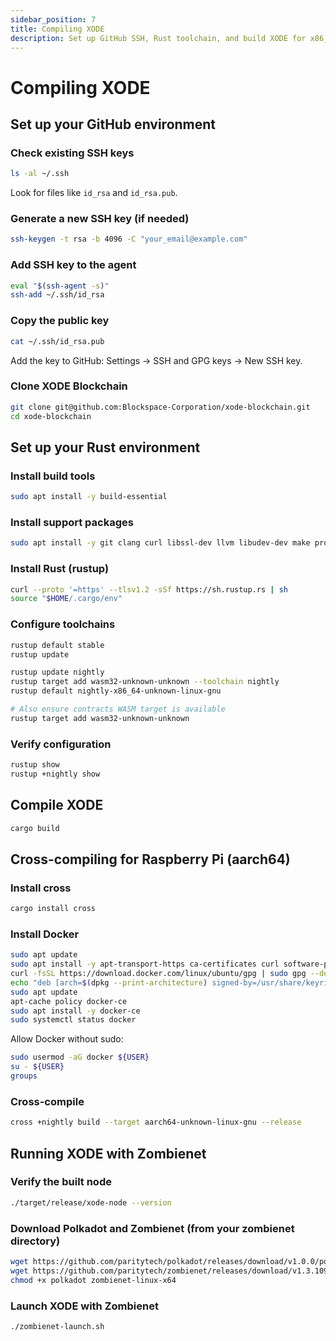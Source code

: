 ```yaml
---
sidebar_position: 7
title: Compiling XODE
description: Set up GitHub SSH, Rust toolchain, and build XODE for x86_64 and aarch64
---
```


# Compiling XODE

## Set up your GitHub environment

### Check existing SSH keys
```bash
ls -al ~/.ssh
```
Look for files like `id_rsa` and `id_rsa.pub`.

### Generate a new SSH key (if needed)
```bash
ssh-keygen -t rsa -b 4096 -C "your_email@example.com"
```

### Add SSH key to the agent
```bash
eval "$(ssh-agent -s)"
ssh-add ~/.ssh/id_rsa
```

### Copy the public key
```bash
cat ~/.ssh/id_rsa.pub
```

Add the key to GitHub: Settings → SSH and GPG keys → New SSH key.

### Clone XODE Blockchain
```bash
git clone git@github.com:Blockspace-Corporation/xode-blockchain.git
cd xode-blockchain
```

## Set up your Rust environment

### Install build tools
```bash
sudo apt install -y build-essential
```

### Install support packages
```bash
sudo apt install -y git clang curl libssl-dev llvm libudev-dev make protobuf-compiler
```

### Install Rust (rustup)
```bash
curl --proto '=https' --tlsv1.2 -sSf https://sh.rustup.rs | sh
source "$HOME/.cargo/env"
```

### Configure toolchains
```bash
rustup default stable
rustup update

rustup update nightly
rustup target add wasm32-unknown-unknown --toolchain nightly
rustup default nightly-x86_64-unknown-linux-gnu

# Also ensure contracts WASM target is available
rustup target add wasm32-unknown-unknown
```

### Verify configuration
```bash
rustup show
rustup +nightly show
```

## Compile XODE
```bash
cargo build
```

## Cross-compiling for Raspberry Pi (aarch64)

### Install cross
```bash
cargo install cross
```

### Install Docker
```bash
sudo apt update
sudo apt install -y apt-transport-https ca-certificates curl software-properties-common
curl -fsSL https://download.docker.com/linux/ubuntu/gpg | sudo gpg --dearmor -o /usr/share/keyrings/docker-archive-keyring.gpg
echo "deb [arch=$(dpkg --print-architecture) signed-by=/usr/share/keyrings/docker-archive-keyring.gpg] https://download.docker.com/linux/ubuntu $(lsb_release -cs) stable" | sudo tee /etc/apt/sources.list.d/docker.list > /dev/null
sudo apt update
apt-cache policy docker-ce
sudo apt install -y docker-ce
sudo systemctl status docker
```

Allow Docker without sudo:
```bash
sudo usermod -aG docker ${USER}
su - ${USER}
groups
```

### Cross-compile
```bash
cross +nightly build --target aarch64-unknown-linux-gnu --release
```

## Running XODE with Zombienet

### Verify the built node
```bash
./target/release/xode-node --version
```

### Download Polkadot and Zombienet (from your zombienet directory)
```bash
wget https://github.com/paritytech/polkadot/releases/download/v1.0.0/polkadot
wget https://github.com/paritytech/zombienet/releases/download/v1.3.109/zombienet-linux-x64
chmod +x polkadot zombienet-linux-x64
```

### Launch XODE with Zombienet
```bash
./zombienet-launch.sh
```


